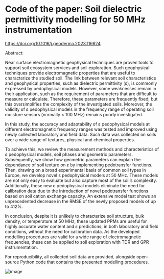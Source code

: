 # Code of the paper: Soil dielectric permittivity modelling for 50 MHz instrumentation

https://doi.org/10.1016/j.geoderma.2023.116624

Abstract:

Near surface electromagnetic geophysical techniques are proven tools to support soil ecosystem services and soil exploration. Such geophysical techniques provide electromagnetic properties that are useful to characterize the studied soil. The link between relevant soil characteristics and geophysical properties, such as dielectric permittivity (ε), is commonly expressed by pedophysical models. However, some weaknesses remain in their application, such as the requirement of parameters that are difficult to measure or calculate. Therefore, these parameters are frequently fixed, but this oversimplifies the complexity of the investigated soils. Moreover, the validity of ε pedophysical models in the frequency range of operating soil moisture sensors (normally < 100 MHz) remains poorly investigated.

In this study, the accuracy and adaptability of ε pedophysical models at different electromagnetic frequency ranges was tested and improved using newly collected laboratory and field data. Such data was collected on soils over a wide range of textures, physical and chemical properties.

To achieve this, we review the measurement methods and characteristics of ε pedophysical models, soil phases and geometric parameters. Subsequently, we show how geometric parameters can explain the dependance of soil texture on ε by implementing pedotransfer functions. Then, drawing on a broad experimental basis of common soil types in Europe, we develop novel ε pedophysical models at 50 MHz. These models are not only easy to evaluate but also capture most of the soil’s complexity. Additionally, these new ε pedophysical models eliminate the need for calibration data due to the introduction of novel pedotransfer functions based on soil cation exchange capacity. An extensive model test shows an unprecedented decrease in the RMSE of the newly proposed models of up to 412%.

In conclusion, despite it is unlikely to characterize soil structure, bulk density, or temperature at 50 MHz, these updated PPMs are useful for highly accurate water content and ε predictions, in both laboratory and field conditions, without the need for calibration data. As the developed modelling procedures are valid for a wide range of electromagnetic frequencies, these can be applied to soil exploration with TDR and GPR instrumentation.

For reproducibility, all collected soil data are provided, alongside open-source Python code that contains the presented modelling procedures.

![image](https://github.com/MendoVeirana/Soil-dielectric-permittivity-modelling-for-50-MHz-instrumentation/assets/69166739/3dab8f5c-beda-4fd7-bcbe-e6c266888e33)
